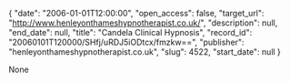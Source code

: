 {
  "date": "2006-01-01T12:00:00", 
  "open_access": false, 
  "target_url": "http://www.henleyonthameshypnotherapist.co.uk/", 
  "description": null, 
  "end_date": null, 
  "title": "Candela Clinical Hypnosis", 
  "record_id": "20060101T120000/SHfj/uRDJ5iODtcx/fmzkw==", 
  "publisher": "henleyonthameshypnotherapist.co.uk", 
  "slug": 4522, 
  "start_date": null
}

None